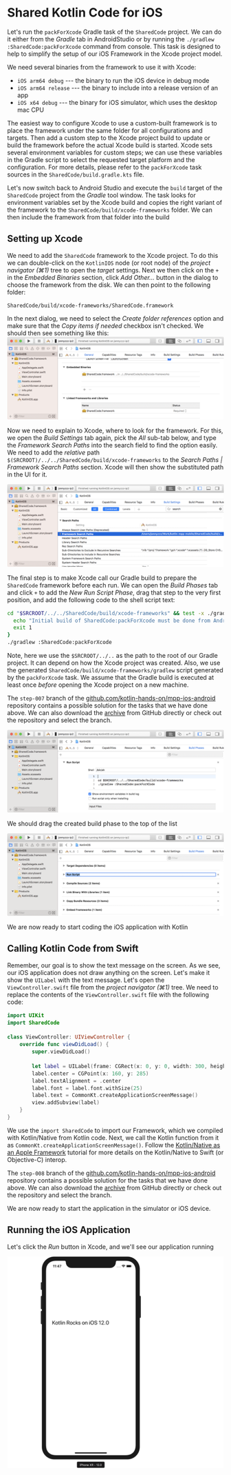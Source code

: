 # Shared Kotlin Code for iOS

Let's run the `packForXcode` Gradle task of the `SharedCode` project. We can do it either from
the _Gradle_ tab in AndroidStudio or by running the `./gradlew :SharedCode:packForXcode` command
from console. This task is designed to help to simplify the setup of our iOS Framework
in the Xcode project model.

We need several binaries from the framework to use it with Xcode:

- `iOS arm64 debug` --- the binary to run the iOS device in debug mode
- `iOS arm64 release` --- the binary to include into a release version of an app
- `iOS x64 debug` --- the binary for iOS simulator, which uses the desktop mac CPU

The easiest way to configure Xcode to use a custom-built framework is to
place the framework under the same folder for all configurations and targets.
Then add a custom step to the Xcode project build to update or build the
framework before the actual Xcode build is started. Xcode sets several environment
variables for custom steps; we can use these variables in the Gradle script to select
the requested target platform and the configuration. For more details,
please refer to the `packForXcode` task sources in the `SharedCode/build.gradle.kts` file. 

Let's now switch back to Android Studio and execute the `build` target of the `SharedCode` project from
the *Gradle* tool window. The task looks for environment variables set by the Xcode build and copies
the right variant of the framework to the `SharedCode/build/xcode-frameworks` folder. We can then include the
framework from that folder into the build

## Setting up Xcode

We need to add the `SharedCode` framework to the Xcode project.
To do this we can double-click on the `KotlinIOS` node (or root node) of the *project navigator (⌘1)* tree
to open the *target* settings.
Next we then click on the `+` in the *Embedded Binaries* section, click *Add Other...* button in the dialog
to choose the framework from the disk. We can then point to the following folder: 
```
SharedCode/build/xcode-frameworks/SharedCode.framework
```

In the next dialog, we need to select the _Create folder references_ option and make sure that the _Copy items if needed_
checkbox isn't checked. We should then see something like this: 
![Xcode General Screen](./assets/xcode-general.png)

Now we need to explain to Xcode, where to look for the framework.
For this, we open the *Build Settings* tab again, pick the *All* sub-tab below, and type the *Framework Search Paths* into
the search field to find the option easily. We need to add the *relative* path 
`$(SRCROOT)/../../SharedCode/build/xcode-frameworks` to the *Search Paths | Framework Search Paths* section.
Xcode will then show the substituted path in the UI for it.

![Xcode Build Settings](./assets/xcode-search-path.png)

The final step is to make Xcode call our Gradle build to prepare the `SharedCode` framework before each run.
We can open the *Build Phases* tab and click `+` to add the *New Run Script Phase*, drag that step to the very
first position, and add the following code to the shell script text:

```bash
cd "$SRCROOT/../../SharedCode/build/xcode-frameworks" && test -x ./gradlew || {
  echo "Initial build of SharedCode:packForXcode must be done from Android Studio in order to record JAVA_HOME." >&2
  exit 1
}
./gradlew :SharedCode:packForXcode
```

Note, here we use the `$SRCROOT/../..` as the path to the root of our Gradle project.
It can depend on how the Xcode project was created. Also, we use the generated
`SharedCode/build/xcode-frameworks/gradlew` script
generated by the `packForXcode` task. We assume that the Gradle build is executed at least once
*before* opening the Xcode project on a new machine.

The `step-007` branch of the 
[github.com/kotlin-hands-on/mpp-ios-android](https://github.com/kotlin-hands-on/mpp-ios-android/tree/step-007)
repository contains a possible solution for the tasks that we have done above. We can also download the
[archive](https://github.com/kotlin-hands-on/mpp-ios-android/archive/step-007.zip) from GitHub directly or
check out the repository and select the branch.

![Xcode Build Phases](./assets/xcode-run-script.png)

We should drag the created build phase to the top of the list

![Xcode Build Phases](./assets/xcode-run-script-order.png)

We are now ready to start coding the iOS application with Kotlin

## Calling Kotlin Code from Swift

Remember, our goal is to show the text message on the screen. As we see, our iOS application does not draw
anything on the screen. Let's make it show the `UILabel` with the text message.
Let's open the `ViewController.swift` file from the *project navigator (⌘1)* tree.
We need to replace the contents of the `ViewController.swift` file with the following code:
 
```swift
import UIKit
import SharedCode

class ViewController: UIViewController {
    override func viewDidLoad() {
        super.viewDidLoad()
        
        let label = UILabel(frame: CGRect(x: 0, y: 0, width: 300, height: 21))
        label.center = CGPoint(x: 160, y: 285)
        label.textAlignment = .center
        label.font = label.font.withSize(25)
        label.text = CommonKt.createApplicationScreenMessage()
        view.addSubview(label)
    }
}
```
We use the `import SharedCode` to import our Framework, which we compiled with Kotlin/Native from Kotlin code.
Next, we call the Kotlin function from it as `CommonKt.createApplicationScreenMessage()`. Follow the 
[Kotlin/Native as an Apple Framework](https://kotlinlang.org/docs/tutorials/native/apple-framework.html) tutorial for
more details on the Kotlin/Native to Swift (or Objective-C) interop.

The `step-008` branch of the 
[github.com/kotlin-hands-on/mpp-ios-android](https://github.com/kotlin-hands-on/mpp-ios-android/tree/step-008)
repository contains a possible solution for the tasks that we have done above. We can also download the
[archive](https://github.com/kotlin-hands-on/mpp-ios-android/archive/step-008.zip) from GitHub directly or
check out the repository and select the branch.

We are now ready to start the application in the simulator or iOS device.

## Running the iOS Application

Let's click the *Run* button in Xcode, and we'll see our application running 

![Emulator App](./assets/iPhone-emulator-kotlin-rocks.png)

